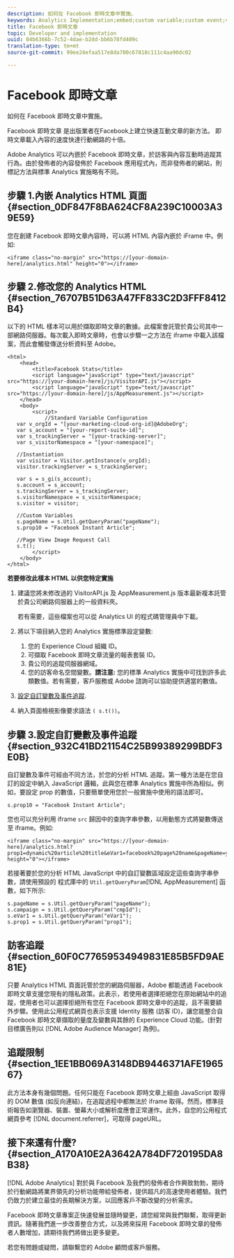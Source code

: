 ```yaml
---
description: 如何在 Facebook 即時文章中實施。
keywords: Analytics Implementation;embed;custom variable;custom event;visitor tracking;tracking;limitations
title: Facebook 即時文章
topic: Developer and implementation
uuid: 04b6366b-7c52-4dae-b2dd-bb6b78fd409c
translation-type: tm+mt
source-git-commit: 99ee24efaa517e8da700c67818c111c4aa90dc02

---
```



# Facebook 即時文章

如何在 Facebook 即時文章中實施。

Facebook 即時文章 是出版業者在Facebook上建立快速互動文章的新方法。 即時文章載入內容的速度快達行動網路的十倍。

Adobe Analytics 可以內嵌於 Facebook 即時文章，於訪客與內容互動時追蹤其行為。由於發佈者的內容發佈於 Facebook 應用程式內，而非發佈者的網站，則標記方法與標準 Analytics 實施略有不同。

## 步驟 1.內嵌 Analytics HTML 頁面 {#section_0DF847F8BA624CF8A239C10003A39E59}

您在創建 Facebook 即時文章內容時，可以將 HTML 內容內嵌於  iFrame 中。例如:

```
<iframe class="no-margin" src="https://[your-domain-here]/analytics.html" height="0"></iframe>
```

## 步驟 2.修改您的 Analytics HTML {#section_76707B51D63A47FF833C2D3FFF8412B4}

以下的 HTML 樣本可以用於擷取即時文章的數據。此檔案會託管於貴公司其中一部網路伺服器。每次載入即時文章時，也會以步驟一之方法在 iframe 中載入該檔案，而此會觸發傳送分析資料至 Adobe。

```
<html> 
    <head> 
        <title>Facebook Stats</title> 
        <script language="javaScript" type="text/javascript" src="https://[your-domain-here]/js/VisitorAPI.js"></script> 
        <script language="javaScript" type="text/javascript" src="https://[your-domain-here]/js/AppMeasurement.js"></script> 
    </head> 
    <body> 
        <script> 
            //Standard Variable Configuration 
   var v_orgId = "[your-marketing-cloud-org-id]@AdobeOrg"; 
   var s_account = "[your-report-suite-id]"; 
   var s_trackingServer = "[your-tracking-server]"; 
   var s_visitorNamespace = "[your-namespace]"; 
     
   //Instantiation 
   var visitor = Visitor.getInstance(v_orgId); 
   visitor.trackingServer = s_trackingServer; 
     
   var s = s_gi(s_account); 
   s.account = s_account; 
   s.trackingServer = s_trackingServer; 
   s.visitorNamespace = s_visitorNamespace; 
   s.visitor = visitor; 
     
   //Custom Variables 
   s.pageName = s.Util.getQueryParam("pageName"); 
   s.prop10 = "Facebook Instant Article"; 
       
   //Page View Image Request Call 
   s.t(); 
        </script> 
    </body> 
</html> 
```

**若要修改此樣本 HTML 以供您特定實施**

1. 建議您將未修改過的 VisitorAPI.js 及 AppMeasurement.js 版本最新複本託管於貴公司網路伺服器上的一般資料夾。

   若有需要，這些檔案也可以從 Analytics UI 的程式碼管理員中下載。

1. 將以下項目納入您的 Analytics 實施標準設定變數:

   1. 您的 Experience Cloud 組織 ID。
   1. 可擷取 Facebook 即時文章流量的報表套裝 ID。
   1. 貴公司的追蹤伺服器網域。
   1. 您的訪客命名空間變數。**請注意:** 您的標準 Analytics 實施中可找到許多此類數值。若有需要，客戶服務或 Adobe 諮詢可以協助提供適當的數值。

1. [設定自訂變數及事件追蹤](/help/implement/js-implementation/analytics-facebook-instant-articles.md#section_932C41BD21154C25B99389299BDF3E0B).
1. 納入頁面檢視影像要求語法 `( s.t())`。

## 步驟 3.設定自訂變數及事件追蹤 {#section_932C41BD21154C25B99389299BDF3E0B}

自訂變數及事件可經由不同方法，於您的分析 HTML 追蹤。第一種方法是在您自訂的設定中納入 JavaScript 邏輯，此與您在標準 Analytics 實施中所為相似。例如，要設定 prop 的數值，只要簡單使用您於一般實施中使用的語法即可。

```
s.prop10 = "Facebook Instant Article";
```

您也可以充分利用 iframe `src` 歸因中的查詢字串參數，以用動態方式將變數傳送至 iframe。例如:

```
<iframe class="no-margin" src="https://[your-domain-here]/analytics.html?prop1=dynamic%20article%20title&eVar1=facebook%20page%20name&pageName=your%20page%20name%20here&cmpId=your%20campaignID%20here" height="0"></iframe>
```

若接著要於您的分析 HTML JavaScript 中的自訂變數區域設定這些查詢字串參數，請使用預設的 程式庫中的 `Util.getQueryParam`[!DNL AppMeasurement] 函數，如下所示:

```
s.pageName = s.Util.getQueryParam("pageName"); 
s.campaign = s.Util.getQueryParam("cmpId"); 
s.eVar1 = s.Util.getQueryParam("eVar1"); 
s.prop1 = s.Util.getQueryParam("prop1"); 
```

## 訪客追蹤 {#section_60F0C77659534949831E85B5FD9AE81E}

只要 Analytics HTML 頁面託管於您的網路伺服器，Adobe 都能透過 Facebook 即時文章支援您現有的隱私政策。此表示，若使用者選擇拒絕您在原始網站中的追蹤，使用者也可以選擇拒絕所有您在 Facebook 即時文章中的追蹤，且不需要額外步驟。使用此公用程式網頁也表示支援 Identity 服務 (訪客 ID)，讓您能整合自 Facebook 即時文章擷取的量度及變數與其餘的 Experience Cloud 功能。(針對目標廣告則以 [!DNL Adobe Audience Manager] 為例)。

## 追蹤限制 {#section_1EE1BB069A3148DB9446371AFE196567}

此方法本身有幾個問題。任何只能在 Facebook 即時文章上經由 JavaScript 取得的 DOM 數值 (如反向連結)，在追蹤過程中都無法於 iframe 取得。然而，標準技術報告如瀏覽器、裝置、螢幕大小或解析度應會正常運作。此外，自您的公用程式網頁參考 [!DNL document.referrer]，可取得 pageURL。

## 接下來還有什麼? {#section_A170A10E2A3642A784DF720195DA8B38}

[!DNL Adobe Analytics] 對於與 Facebook 及我們的發佈者合作興致勃勃，期待於行動網路將業界領先的分析功能帶給發佈者，提供超凡的高速使用者體驗。我們仍致力於建立最佳的長期解決方案，以回應客戶不斷改變的分析需求。

Facebook 即時文章專案正快速發展並隨時變更，請您經常與我們聯繫，取得更新資訊。隨著我們進一步改善整合方式，以及將來採用 Facebook 即時文章的發佈者人數增加，請期待我們將做出更多變更。

若您有問題或疑問，請聯繫您的 Adobe 顧問或客戶服務。
